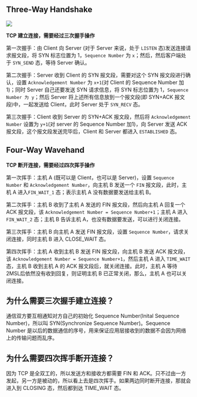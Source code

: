 ## Three-Way Handshake

![](https://github.com/steveLauwh/TCP-IP/raw/master/TCP/image/tcp_open_close.jpg)

**TCP 建立连接，需要经过三次握手操作**

第一次握手：由 Client 向 Server (对于 Server 来说，处于 `LISTEN` 态)发送连接请求报文段，将 SYN 标志位置为 1，`Sequence Number` 为 `x`；然后，然后客户端处于 `SYN_SEND` 态，等待 Server 确认。

第二次握手：Server 收到 Client 的 SYN 报文段，需要对这个 SYN 报文段进行确认，设置 `Acknowledgement Number` 为 `x+1`(对 Client 的 Sequence Number 加1)；同时 Server 自己还要发送 SYN 请求信息，将 SYN 标志位置为 1，`Sequence Number 为 y`；然后 Server 将上述所有信息放到一个报文段(即 SYN+ACK 报文段)中，一起发送给 Client，此时 Server 处于 `SYN_RECV` 态。

第三次握手：Client 收到 Server 的 SYN+ACK 报文段，然后将 `Acknowledgement Number` 设置为 `y+1`(对 server 的 Sequence Number 加1)，向 Server 发送 ACK 报文段，这个报文段发送完毕后，Client 和 Server 都进入 `ESTABLISHED` 态。

## Four-Way Wavehand

**TCP 断开连接，需要经过四次挥手操作**

第一次挥手：主机 A (既可以是 Client，也可以是 Server)，设置 `Sequence Number` 和 `Acknowledgement Number`，向主机 B 发送一个 `FIN` 报文段，此时，主机 A 进入`FIN_WAIT_1` 态；表示主机 A 没有数据要发送给主机 B。

第二次挥手：主机 B 收到了主机 A 发送的 FIN 报文段，然后向主机 A 回复一个 ACK 报文段，该 `Acknowledgement Number = Sequence Number+1`；主机 A 进入 `FIN_WAIT_2` 态；主机 B 告诉主机 A，也没有数据要发送，可以进行关闭连接。

第三次挥手：主机 B 向主机 A 发送 FIN 报文段，设置 `Sequence Number`，请求关闭连接，同时主机 B 进入 CLOSE_WAIT 态。

第四次挥手：主机 A 收到主机 B 发送 FIN 报文段，向主机 B 发送 ACK 报文段，该 `Acknowledgement Number = Sequence Number+1`，然后主机 A 进入 `TIME_WAIT` 态，主机 B 收到主机 A 的 ACK 报文段后，就关闭连接。此时，主机 A 等待 2MSL后依然没有收到回复，则证明主机 B 已正常关闭，那么，主机 A 也可以关闭连接。

## 为什么需要三次握手建立连接？

通信双方要互相通知对方自己的初始化 Sequence Number(Inital Sequence Number)，所以叫 SYN(Synchronize Sequence Number)。Sequence Number 是以后的数据通信的序号，用来保证应用层接收到的数据不会因为网络上的传输问题而乱序。

## 为什么需要四次挥手断开连接？

因为 TCP 是全双工的，所以发送方和接收方都需要 FIN 和 ACK。只不过由一方发起，另一方是被动的，所以看上去是四次挥手。如果两边同时断开连接，那就会进入到 CLOSING 态，然后都到达 TIME_WAIT 态。
